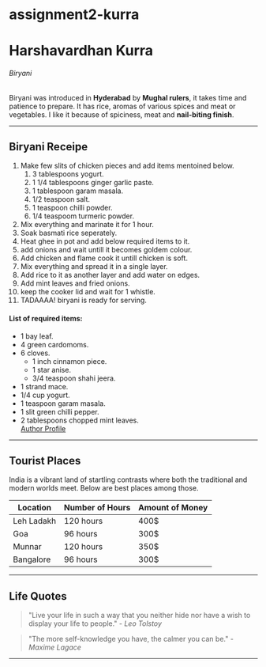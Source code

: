 # assignment2-kurra

# Harshavardhan Kurra
###### Biryani
Biryani was introduced in **Hyderabad** by **Mughal rulers**, it takes time and patience to prepare. It has rice, aromas of various spices and meat or vegetables. I like it because of spiciness, meat and **nail-biting finish**.


---

## Biryani Receipe

1. Make few slits of chicken pieces and add items mentoined below.
    1. 3 tablespoons yogurt.
    2. 1 1/4 tablespoons ginger garlic paste.
    3. 1 tablespoon garam masala.
    4. 1/2 teaspoon salt.
    5. 1 teaspoon chilli powder.
    6. 1/4 teaspoom turmeric powder.
2. Mix everything and marinate it for 1 hour.
3. Soak basmati rice seperately.
4. Heat ghee in pot and add below required items to it.
5. add onions and wait untill it becomes goldem colour.
6. Add chicken and flame cook it untill chicken is soft.
7. Mix everything and spread it in a single layer.
8. Add rice to it as another layer and add water on edges.
9. Add mint leaves and fried onions.
10. keep the cooker lid and wait for 1 whistle.
11. TADAAAA! biryani is ready for serving.
#### List of required items:
- 1 bay leaf.
- 4 green cardomoms.
- 6 cloves.
    - 1 inch cinnamon piece.
    - 1 star anise.
    - 3/4 teaspoon shahi jeera.
- 1 strand mace.
- 1/4 cup yogurt.
- 1 teaspoon garam masala.
- 1 slit green chilli pepper.
- 2 tablespoons chopped mint leaves.<br>
[Author Profile](AboutMe.md)

---

## Tourist Places


India is a vibrant land of startling contrasts where both the traditional and modern worlds meet. Below are best places among those.

 Location    | Number of Hours | Amount of Money
--- | --- | ---
 Leh Ladakh | 120 hours | 400$
 Goa | 96 hours | 300$
 Munnar | 120 hours | 350$
 Bangalore | 96 hours | 300$

  ---

 ## Life Quotes

> "Live your life in such a way that you neither hide nor have a wish to display your life to people." - *Leo Tolstoy*

> "The more self-knowledge you have, the calmer you can be." - *Maxime Lagace*

---





